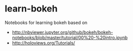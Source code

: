 # learn-bokeh

Notebooks for learning bokeh based on
* http://nbviewer.jupyter.org/github/bokeh/bokeh-notebooks/blob/master/tutorial/00%20-%20intro.ipynb
* http://holoviews.org/Tutorials/
